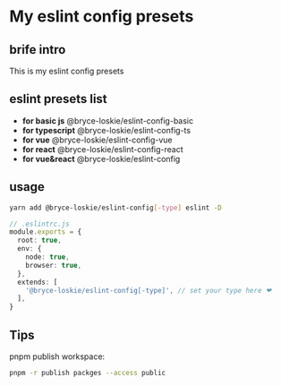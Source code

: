 # My eslint config presets

## brife intro

This is my eslint config presets

## eslint presets list

- **for basic js** @bryce-loskie/eslint-config-basic
- **for typescript** @bryce-loskie/eslint-config-ts
- **for vue** @bryce-loskie/eslint-config-vue
- **for react** @bryce-loskie/eslint-config-react
- **for vue&react** @bryce-loskie/eslint-config

## usage

```bash
yarn add @bryce-loskie/eslint-config[-type] eslint -D
```

```ts
// .eslintrc.js
module.exports = {
  root: true,
  env: {
    node: true,
    browser: true,
  },
  extends: [
    '@bryce-loskie/eslint-config[-type]', // set your type here ❤
  ],
}
```

## Tips

pnpm publish workspace:

```bash
pnpm -r publish packges --access public
```
